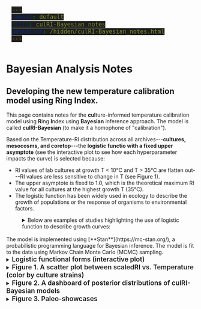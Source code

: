 ```yaml
---
layout: default
title: culRI-Bayesian notes
permalink: /hidden/culRI-Bayesian_notes.html
---
```

<meta name="robots" content="noindex">

<style>
  /* Copy-button flash states */
  .code-display-wrapper button.copy:active i.fa-clipboard,
  .code-display-wrapper button.copy.clicked i.fa-clipboard {
    color: #E53E3E !important;
  }
  .code-display-wrapper button.copy.clicked i.fa-clipboard {
    color: #48BB78 !important;
  }

  /* Code block styling */
  pre {
    background: #1e1e1e;
    padding: 1em;
    border-radius: 0.5em;
    overflow-x: auto;
  }
  pre code {
    font-size: 1.1em;
    line-height: 1.4;
    background: #1e1e1e !important;
  }

  /* File-explorer window styles */
  .page-container {
    display: flex;
    height: 600px;
    border: 1px solid #ddd;
    margin-top: 2em;
  }
  .sidebar {
    width: 200px;
    background: #f7f7f7;
    border-right: 1px solid #ccc;
    overflow-y: auto;
    padding: 1em;
  }
  .sidebar a {
    display: block;
    margin: 0.5em 0;
    color: #0366d6;
    text-decoration: none;
  }
  .sidebar a.selected,
  .sidebar a:hover {
    text-decoration: underline;
  }
  .content {
    flex: 1;
    padding: 1em;
    overflow-y: auto;
  }
  .content section {
    display: none;
  }
  .content section.active {
    display: block;
  }
  /* Override code block inside content pane */
  .content pre {
    background: #2d2d2d;
    color: #f8f8f2;
    border-radius: 4px;
  }

  /* only indent the first level of nesting */
  details > details {
    margin-left: 1.5em;
  }

  /* if you want deeper levels to indent further, chain the > again */
  details > details > details {
    margin-left: 3em;
  }

  /* and if you only want to shift the summary line */
  details > details > summary {
    padding-left: 1.5em;
  }
  details > ul {
    margin: 0.5em 0 0 1em;   /* indent the list inside the dropdown */
    list-style-type: disc;   /* you can choose circle, square, decimal, etc. */
  }
  details > ul > li {
    margin-bottom: 0.25em;
  }

</style>

<!-- Syntax highlighting with Highlight.js VS Code theme -->
<link
  rel="stylesheet"
  href="https://cdnjs.cloudflare.com/ajax/libs/highlight.js/11.7.0/styles/atom-one-dark.min.css">

<script
  src="https://cdnjs.cloudflare.com/ajax/libs/highlight.js/11.7.0/highlight.min.js">
</script>
<script>hljs.highlightAll();</script>

<script>
  document.querySelectorAll('.code-display-wrapper button.copy').forEach(btn => {
    btn.addEventListener('click', () => {
      btn.classList.add('clicked');
      setTimeout(() => btn.classList.remove('clicked'), 800);
    });
  });
</script>

# **Bayesian Analysis Notes**
## Developing the new temperature calibration model using Ring Index.

This page contains notes for the **cul**ture-informed temperature calibration model using **R**ing **I**ndex using **Bayesian** inference approach. The model is called **culRI-Bayesian** (to make it a homophone of "calibration").

Based on the Temperature-RI distribution across all archives---**cultures, mesocosms, and coretop**---the **logistic functio with a fixed upper asymptote** (see the interactive plot to see how each hyperparameter impacts the curve) is selected because:
- RI values of lab cultures at growth T < 10&deg;C and T > 35&deg;C are flatten out---RI values are less sensitive to change in T (see Figure 1).
- The upper asymptote is fixed to 1.0, which is the theoretical maximum RI value for all cultures at the highest growth T (35&deg;C).
- The logistic function has been widely used in ecology to describe the growth of populations or the response of organisms to environmental factors. 

<details style="margin-left: 3em;">
  <summary>
    <span style="font-size:1em; font-weight:400;">
      Below are examples of studies highlighting the use of logistic function to describe growth curves:
    </span>
  </summary>
  <ul>
    <li>
      Harrold, Z. R., Skidmore, M. L., Hamilton, T. L., Desch, L., Amada, K.,
      Van Gelder, W., … & Boyd, E. S. (2016). Aerobic and anaerobic thiosulfate
      oxidation by a cold-adapted, subglacial chemoautotroph. 
      <em>Applied and Environmental Microbiology</em>, 82(5), 1486–1495. 
      <a href="https://doi.org/10.1128/AEM.03398-15"
         target="_blank" rel="noopener">
        https://doi.org/10.1128/AEM.03398-15
      </a>
    </li>
    <li>
      Goehlich, H., Luna-Jorquera, G., Drapeau Picard, A. P., Pantoja, J., Tala, F.,
      & Thiel, M. (2024). Seasonal growth rates of gooseneck barnacles (Lepas spp.):
      Proxies for floating time of rafts in marine ecosystems. 
      <em>Marine Biology</em>, 171(1), 36. 
      <a href="https://doi.org/10.1007/s00227-023-04336-8"
         target="_blank" rel="noopener">
        https://doi.org/10.1007/s00227-023-04336-8
      </a>
    </li>
    <li>
      Jenkins, D. G., & Pierce, S. (2017). General allometric scaling of net primary
      production agrees with plant adaptive strategy theory and has tipping points.
      <em>Journal of Ecology</em>, 105(4), 1094–1104. 
      <a href="https://doi.org/10.1111/1365-2745.12726"
         target="_blank" rel="noopener">
        https://doi.org/10.1111/1365-2745.12726
      </a>
    </li>
    <li>
      Sauve, D., Friesen, V. L., Hatch, S. A., Elliott, K. H., & Charmantier, A. (2023).
      Shifting environmental predictors of phenotypes under climate change: a case
      study of growth in high latitude seabirds. 
      <em>Journal of Avian Biology</em>, 2023(5-6), e03062. 
      <a href="https://doi.org/10.1111/jav.03062"
         target="_blank" rel="noopener">
        https://doi.org/10.1111/jav.03062
      </a>
    </li>
    <li>
      [Book Chapter] Vallina, S. M., Martinez-Garcia, R., Smith, S. L., & Bonachela, J. A.
      (2019). Models in microbial ecology. <em>Academic Press</em>. 
      <a href="https://doi.org/10.1016/B978-0-12-809633-8.20789-9"
         target="_blank" rel="noopener">
        https://doi.org/10.1016/B978-0-12-809633-8.20789-9
      </a>
    </li>
  </ul>
</details>
<br>
The model is implemented using [**Stan**](https://mc-stan.org/), a probabilistic programming language for Bayesian inference. The model is fit to the data using Markov Chain Monte Carlo (MCMC) sampling.

<details>
  <summary>
    <span style="font-size:1.25em; font-weight:600;">Logistic functional forms (interactive plot)
    </span>
  </summary>
<iframe
  src="/assets/html/logistic_fixed_upper_interactive.html"
  width="100%"
  height="600"
  frameborder="0"
></iframe>
</details>

<details>
  <summary>
    <span style="font-size:1.25em; font-weight:600;">
      Figure 1. A scatter plot between scaledRI vs. Temperature (color by culture strains)
    </span>
  </summary>
  {% include_relative /html_figures/scaledRI_vs_Temperature.html %}
  <br>
  <br>
  <details>
    <summary>Show Python example</summary>
<pre><code class="language-python">
def get_posteriors(data_dict, stan_file_name):
    from cmdstanpy import CmdStanModel
    # … rest of your function …
</code></pre>
  </details>
</details>

<details>
  <summary>
    <span style="font-size:1.25em; font-weight:600;">
    Figure 2. A dashboard of posterior distributions of culRI-Bayesian models
    </span>
  </summary>
  {% include_relative /html_figures/Bayesians_hyperparams.html %}

  <br>
  <details>
    <summary>
      <span style="font-size:1.25em; font-weight:600;">
      RI residuals of culRI-Bayesian models
      </span>
    </summary>
    {% include_relative /html_figures/Bayesians_hyperparams_residuals.html %}
  </details>

<!-- Make a window to view all stan files dynamically -->

{% comment %}
  Grab every static file whose path contains '/hidden/stan_files/'
  (we assume you only put .stan files in there)
{% endcomment %}
{% assign stanfiles = site.static_files 
   | where_exp: "f", "f.path contains '/hidden/stan_files/'" %}
<br>
<details>
  <summary>
    <span style="font-size:1.25em; font-weight:600;">
    Stan model files
    </span>
  </summary>
  <div class="page-container">
    <nav class="sidebar">
      <strong>Stan files</strong>
      {% for f in stanfiles %}
        <a href="#{{ f.name | slugify }}">{{ f.name }}</a>
      {% endfor %}
    </nav>

    <div class="content">
      {% for f in stanfiles %}
        <section id="{{ f.name | slugify }}">
          <h3>{{ f.name }}</h3>
          {%- comment -%}
            include_relative is relative to the .md file,
            so if your page is at hidden/culRI-Bayesian_notes.md
            and your files live in hidden/stan_files/, do:
          {%- endcomment -%}

          <pre><code class="language-stan">
  {% include_relative stan_files/{{ f.name }} %}
          </code></pre>

        </section>
      {% endfor %}
    </div>
  </div>
</details>
<script>
  // same tabbing logic as before
  const links = document.querySelectorAll('.sidebar a');
  const sections = document.querySelectorAll('.content section');
  links.forEach(link => {
    link.addEventListener('click', e => {
      e.preventDefault();
      sections.forEach(s => s.classList.remove('active'));
      links.forEach(l => l.classList.remove('selected'));
      const target = document.querySelector(link.getAttribute('href'));
      target.classList.add('active');
      link.classList.add('selected');
    });
  });
  if (links.length) links[0].click();
</script>
<br>
</details>

<details>
  <summary>
    <span style="font-size:1.25em; font-weight:600;">
    Figure 3. Paleo-showcases
    </span>
  </summary>

  <br>
  <br>
  <details>
    <summary>
      <span style="font-size:1.25em; font-weight:600;">
      3.1 PETM showcase
      </span>
    </summary>
  {% include_relative /html_figures/WilsonLakePETM_showcase.html %}
  </details>

  <br>
  <br>
  <details>
    <summary>
      <span style="font-size:1.25em; font-weight:600;">
      3.2 Glacial-Interglacial showcase
      </span>
    </summary>
  {% include_relative /html_figures/MD98-2152_G-IG_showcase.html %}
  </details>
</details>
